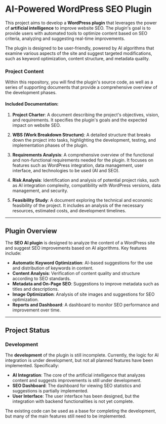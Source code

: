# AI-Powered WordPress SEO Plugin

This project aims to develop a **WordPress plugin** that leverages the power of **artificial intelligence** to improve website SEO. The plugin's goal is to provide users with automated tools to optimize content based on SEO criteria, analyzing and suggesting real-time improvements.

The plugin is designed to be user-friendly, powered by AI algorithms that examine various aspects of the site and suggest targeted modifications, such as keyword optimization, content structure, and metadata quality.

### Project Content

Within this repository, you will find the plugin's source code, as well as a series of supporting documents that provide a comprehensive overview of the development phases.

#### Included Documentation:

1. **Project Charter**: A document describing the project's objectives, vision, and requirements. It specifies the plugin's goals and the expected impact on website SEO.
   
2. **WBS (Work Breakdown Structure)**: A detailed structure that breaks down the project into tasks, highlighting the development, testing, and implementation phases of the plugin.

3. **Requirements Analysis**: A comprehensive overview of the functional and non-functional requirements needed for the plugin. It focuses on features such as WordPress integration, data management, user interface, and technologies to be used (AI and SEO).

4. **Risk Analysis**: Identification and analysis of potential project risks, such as AI integration complexity, compatibility with WordPress versions, data management, and security.

5. **Feasibility Study**: A document exploring the technical and economic feasibility of the project. It includes an analysis of the necessary resources, estimated costs, and development timelines.

---

## Plugin Overview

The **SEO AI plugin** is designed to analyze the content of a WordPress site and suggest SEO improvements based on AI algorithms. Key features include:

- **Automatic Keyword Optimization**: AI-based suggestions for the use and distribution of keywords in content.
- **Content Analysis**: Verification of content quality and structure according to SEO standards.
- **Metadata and On-Page SEO**: Suggestions to improve metadata such as titles and descriptions.
- **Image Optimization**: Analysis of site images and suggestions for SEO optimization.
- **Reports and Dashboard**: A dashboard to monitor SEO performance and improvement over time.

---

## Project Status

### Development

The **development** of the plugin is still incomplete. Currently, the logic for AI integration is under development, but not all planned features have been implemented. Specifically:

- **AI Integration**: The core of the artificial intelligence that analyzes content and suggests improvements is still under development.
- **SEO Dashboard**: The dashboard for viewing SEO statistics and suggestions is partially implemented.
- **User Interface**: The user interface has been designed, but the integration with backend functionalities is not yet complete.

The existing code can be used as a base for completing the development, but many of the main features still need to be implemented.
